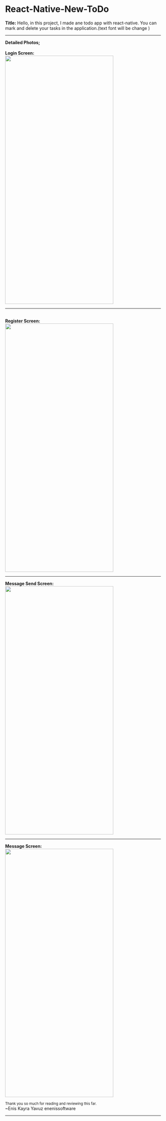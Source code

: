 # React-Native-New-ToDo
<b>Title:</b> Hello, in this project, I made ane todo app with react-native. You can mark and delete your tasks in the application.(text font will be change )
<hr>
<b>Detailed Photos;</b><br>
<br><b>Login Screen:<br></b>
<img src="https://user-images.githubusercontent.com/99321522/224670397-ea16e389-3aaf-4ee8-b9e4-029a7d9017e8.png" width="350" height="800" />
<br>
<hr>
<br><b>Register Screen:<br></b>
<img src="https://user-images.githubusercontent.com/99321522/224670472-7657c7fe-e207-40a9-948a-232642ce19a1.png" width="350" height="800" />
<br>
<hr>
<b>Message Send Screen:<br></b>
<img src="https://user-images.githubusercontent.com/99321522/224670619-820248ef-dce7-4e0f-9162-0c32ac9e19db.png" width="350" height="800" />
<br>
<hr>
<b>Message Screen:<br></b>
<img src="https://user-images.githubusercontent.com/99321522/224670734-190d9cca-0336-4953-a1d6-bc0df8bbd173.png" width="350" height="800" />
<br>

<small>Thank you so much for reading and reviewing this far.</small><br>
~Enis Kayra Yavuz
enenissoftware
<hr>

